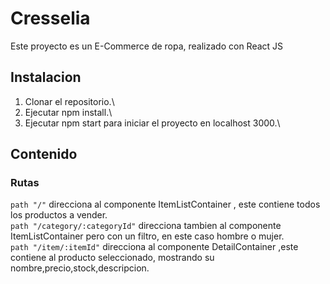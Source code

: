 # Cresselia
Este proyecto es un E-Commerce de ropa, realizado con React JS

## Instalacion
1) Clonar el repositorio.\
2) Ejecutar npm install.\
3) Ejecutar npm start para iniciar el proyecto en localhost 3000.\

## Contenido
### Rutas
`path "/"` direcciona al componente ItemListContainer , este contiene todos los productos a vender.\
`path "/category/:categoryId"` direcciona tambien al componente ItemListContainer pero con un filtro, en este caso hombre o mujer.\
`path "/item/:itemId"` direcciona al componente DetailContainer ,este contiene al producto seleccionado, mostrando su nombre,precio,stock,descripcion.


